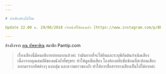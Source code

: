 ```yaml
---
---

# ทำเสียงดังๆได้ไหม

Update 22.00 น. 29/06/2018 เจ้าหน้าที่ได้ลองแล้ว [https://www.instagram.com/p/BknE-OuD32h/](https://www.instagram.com/p/BknE-OuD32h/)

---
```


อ้างอิงจาก [คุณ หัษษาษิณ](https://pantip.com/topic/37803852/comment2729-2) สมาชิก Pantip.com

> เรื่องเสียงนี่มีคนอธิบายบ่อยมากแล้วค่ะ ว่ามันยากที่จะได้ยินและระบุพิกัดต้นกำเนิดเสียง เนื่องจากคุณสมบัติของผนังถ้ำที่ขรุขระ ทำให้ดูดซับเสียง โถงห้องสลับซับซ้อนที่สะท้อนเสียงออกมาจากทิศต่างๆ แบบสุ่ม และความยาวของถ้ำ ทำให้การสื่อสารทางเสียงเป็นไปได้ยากค่ะ
